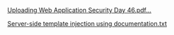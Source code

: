 [Uploading Web Application Security Day 46.pdf…]()


[Server-side template injection using documentation.txt](https://github.com/fengsujie/Web-Application-Security-Day-46/files/9776728/Server-side.template.injection.using.documentation.txt)
